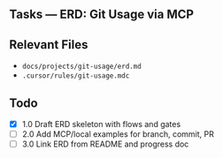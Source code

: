 ## Tasks — ERD: Git Usage via MCP

## Relevant Files

- `docs/projects/git-usage/erd.md`
- `.cursor/rules/git-usage.mdc`

## Todo

- [x] 1.0 Draft ERD skeleton with flows and gates
- [ ] 2.0 Add MCP/local examples for branch, commit, PR
- [ ] 3.0 Link ERD from README and progress doc
